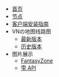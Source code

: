 - [首页](Home.md)
- [节点](nodes.md)
- [客户端安装指南](McAppHelp.md)
- VNの地图线路图
  - [最新版本](VNPicture/latest_version.md)
  - [历史版本](VNPicture/history_version.md)
- 图片展示
  - [FantasyZone](PicturesShow/FantasyZone.md "FantasyZone")
  - [雫 API](PicturesShow/Lazy_API.md "雫 API")
